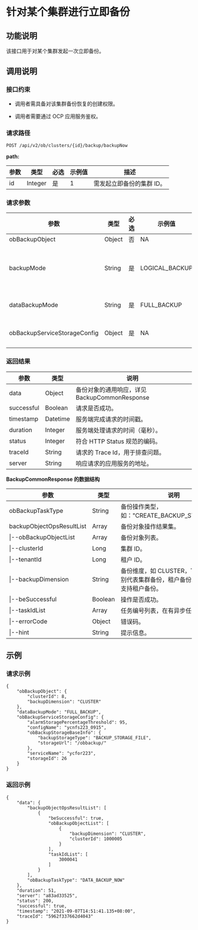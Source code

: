 针对某个集群进行立即备份
=================================

功能说明
-------------------------

该接口用于对某个集群发起一次立即备份。

调用说明
-------------------------

### 接口约束

* 调用者需具备对该集群备份恢复的创建权限。

* 调用者需要通过 OCP 应用服务鉴权。

### 请求路径

`POST /api/v2/ob/clusters/{id}/backup/backupNow`

**path:**

| 参数 |   类型    | 必选 | 示例值 |       描述       |
|----|---------|----|-----|----------------|
| id | Integer | 是  | 1   | 需发起立即备份的集群 ID。 |

### 请求参数

|              参数              |   类型   | 必选 |      示例值       |                                                                                        描述                                                                                        |
|------------------------------|--------|----|----------------|----------------------------------------------------------------------------------------------------------------------------------------------------------------------------------|
| obBackupObject               | Object | 否  | NA             | 备份对象，会自动填充。                                                                                                                                                                      |
| backupMode                   | String | 是  | LOGICAL_BACKUP | 备份模式。 取值范围： *LOGICAL_BACKUP：逻辑备份* PHYSICAL_BACKUP：物理备份    |
| dataBackupMode               | String | 是  | FULL_BACKUP    | 数据备份模式，包括 **FULL_BACKUP、**  **INCREMENTAL_BACKUP**                                                                                                               |
| obBackupServiceStorageConfig | Object | 是  | NA             | 备份存储配置，参见 [创建集群的备份策略](../1600.backup-and-restoration-3/200.create-a-backup-policy-for-the-cluster-1.md) 中的具体数据结构。                                                                                                     |

### 返回结果

|     参数     |    类型    |                说明                |
|------------|----------|----------------------------------|
| data       | Object   | 备份对象的通用响应，详见BackupCommonResponse |
| successful | Boolean  | 请求是否成功。                          |
| timestamp  | Datetime | 服务端完成请求的时间戳。                     |
| duration   | Integer  | 服务端处理请求的时间（毫秒）。                  |
| status     | Integer  | 符合 HTTP Status 规范的编码。            |
| traceId    | String   | 请求的 Trace Id，用于排查问题。             |
| server     | String   | 响应请求的应用服务的地址。                    |

**BackupCommonResponse 的数据结构**

|                    参数                     |   类型    |                       说明                        |
|-------------------------------------------|---------|-------------------------------------------------|
| obBackupTaskType          | String  | 备份操作类型，如："CREATE_BACKUP_STRATEGY"。              |
| backupObjectOpsResultList | Array   | 备份对象操作结果集。                                      |
| \|--obBackupObjectList    | Array   | 备份对象列表。                                         |
| \|--clusterId                             | Long    | 集群 ID。                                          |
| \|--tenantId                              | Long    | 租户 ID。                                          |
| \|--backupDimension                       | String  | 备份维度，如 CLUSTER，TENANT 分别代表集群备份，租户备份。目前暂不支持租户备份。 |
| \|--beSuccessful                          | Boolean | 操作是否成功。                                         |
| \|--taskIdList                            | Array   | 任务编号列表，在有异步任务下返回。                               |
| \|--errorCode                             | Object  | 错误码。                                            |
| \|--hint                                  | String  | 提示信息。                                           |

示例
-----------------------

### 请求示例

```unknow
{
    "obBackupObject": {
        "clusterId": 8,
        "backupDimension": "CLUSTER"
    },
    "dataBackupMode": "FULL_BACKUP",
    "obBackupServiceStorageConfig": {
        "alarmStoragePercentageThreshold": 95,
        "configName": "ycnfs223_0915",
        "obBackupStorageBaseInfo": {
            "backupStorageType": "BACKUP_STORAGE_FILE",
            "storageUrl": "/obbackup/"
        },
        "serviceName": "ycfor223",
        "storageId": 26
    }
}
```

### 返回示例

```unknow
{
    "data": {
        "backupObjectOpsResultList": [
            {
                "beSuccessful": true,
                "obBackupObjectList": [
                    {
                        "backupDimension": "CLUSTER",
                        "clusterId": 1000005
                    }
                ],
                "taskIdList": [
                    3000041
                ]
            }
        ],
        "obBackupTaskType": "DATA_BACKUP_NOW"
    },
    "duration": 51,
    "server": "a83ad33525",
    "status": 200,
    "successful": true,
    "timestamp": "2021-09-07T14:51:41.135+08:00",
    "traceId": "5962f337662d4043"
}
```
